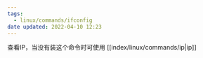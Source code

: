```yaml
---
tags:
  - linux/commands/ifconfig
date updated: 2022-04-10 12:23
---
```


查看IP，当没有装这个命令时可使用 [[index/linux/commands/ip|ip]]
